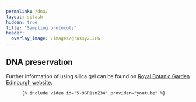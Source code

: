 ```yaml
---
permalink: /dna/
layout: splash
hidden: true
title: "Sampling protocols"
header:
  overlay_image: /images/grassy2.JPG
---
```


## DNA preservation

Further information of using silica gel can be found on [Royal Botanic Garden Edinburgh website](https://www.rbge.org.uk/science-and-conservation/herbarium/our-collections/silica-dried-collection/).

          {% include video id="5-9GR1smZ34" provider="youtube" %}

